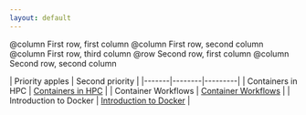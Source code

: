 ```yaml
---
layout: default
---
```

@column
First row, first column
@column
First row, second column
@column
First row, third column
@row
Second row, first column
@column
Second row, second column



| Priority apples | Second priority |
|-------|--------|---------|
| Containers in HPC | <a href="https://pawseysc.github.io/sc19-containers">Containers in HPC</a> |
| Container Workflows | <a href="https://pawseysc.github.io/container-workflows">Container Workflows</a> |
| Introduction to Docker | <a href="https://pawseysc.github.io/docker-resbaz19">Introduction to Docker</a> |

